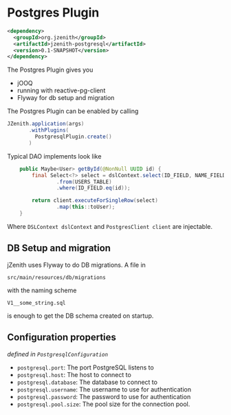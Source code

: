 # Postgres Plugin

```xml
<dependency>
  <groupId>org.jzenith</groupId>
  <artifactId>jzenith-postgresql</artifactId>
  <version>0.1-SNAPSHOT</version>
</dependency>
```

The Postgres Plugin gives you
* jOOQ
* running with reactive-pg-client
* Flyway for db setup and migration

The Postgres Plugin can be enabled by calling 

```java
JZenith.application(args)
       .withPlugins(
         PostgresqlPlugin.create()
       )
```

Typical DAO implements look like 

```java
    public Maybe<User> getById(@NonNull UUID id) {
        final Select<?> select = dslContext.select(ID_FIELD, NAME_FIELD)
                .from(USERS_TABLE)
                .where(ID_FIELD.eq(id));

        return client.executeForSingleRow(select)
                .map(this::toUser);
    }
```

Where `DSLContext dslContext` and `PostgresClient client` are
injectable. 

## DB Setup and migration
jZenith uses Flyway to do DB migrations. A file in 

`src/main/resources/db/migrations`

with the naming scheme 

`V1__some_string.sql`

is enough to get the DB schema created on startup.

## Configuration properties
*defined in `PostgresqlConfiguration`*

* `postgresql.port`: The port PostgreSQL listens to
* `postgresql.host`: The host to connect to
* `postgresql.database`: The database to connect to
* `postgresql.username`: The username to use for authentication
* `postgresql.password`: The password to use for authentication
* `postgresql.pool.size`: The pool size for the connection pool.



